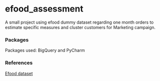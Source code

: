 # efood_assessment

A small project using efood dummy dataset regarding one month orders to estimate specific measures and cluster customers for Marketing campaign.

### Packages

Packages used: BigQuery and PyCharm

### References

[Efood dataset](https://drive.google.com/file/d/1O2TQvz42NZAIjQbRZrOExCDHVl6zSvm6/view)
